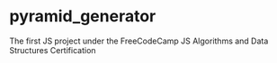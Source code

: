 # pyramid_generator
The first JS project under the FreeCodeCamp JS Algorithms and Data Structures Certification
